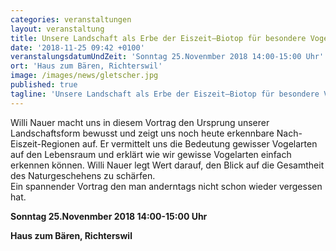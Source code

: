 ```yaml
---
categories: veranstaltungen
layout: veranstaltung
title: Unsere Landschaft als Erbe der Eiszeit–Biotop für besondere Vogelarten?
date: '2018-11-25 09:42 +0100'
veranstalungsdatumUndZeit: 'Sonntag 25.Novenmber 2018 14:00-15:00 Uhr'
ort: 'Haus zum Bären, Richterswil'
image: /images/news/gletscher.jpg
published: true
tagline: 'Unsere Landschaft als Erbe der Eiszeit–Biotop für besondere Vogelarten?'
---
```


Willi Nauer macht uns in diesem Vortrag den Ursprung unserer Landschaftsform bewusst und zeigt uns noch heute erkennbare Nach-Eiszeit-Regionen auf.
Er vermittelt uns die Bedeutung gewisser Vogelarten auf den Lebensraum und erklärt wie wir gewisse Vogelarten einfach erkennen können.
Willi Nauer legt Wert darauf, den Blick auf die Gesamtheit des Naturgeschehens zu schärfen.  
Ein spannender Vortrag den man anderntags nicht schon wieder vergessen hat.

**Sonntag 25.Novenmber 2018 14:00-15:00 Uhr**

**Haus zum Bären, Richterswil**
